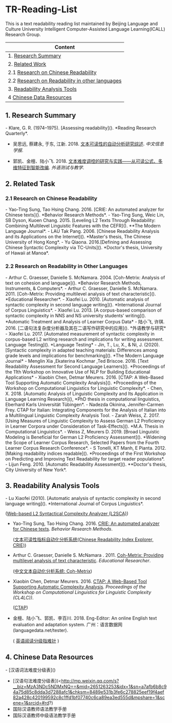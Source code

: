 # TR-Reading-List

This is a text  readability reading list maintained by Beijing Language and Culture University Intelligent Computer-Assisted Language Learning(ICALL)  Research Group.

| Content                                                |
| ------------------------------------------------------ |
| 1. [Research Summary](#1)                              |
| 2. [Related Work](#2)                                  |
| 2.1 [Research on Chinese Readability](#2.2)            |
| 2.2 [Research on Readability in other languages](#2.3) |
| 3. [Readability Analysis Tools](#3)                    |
| 4 [Chinese Data Resources](#4)                         |

<h2 id="1">1. Research Summary</h2>
- Klare, G. R. (1974–1975). [Assessing readability](<https://scholar.google.com/scholar_url?url=https://www.jstor.org/stable/747086&hl=zh-TW&sa=T&oi=gsb&ct=res&cd=0&d=6838320539766870596&ei=-1t9Xoq9M8SBywSKyJqgDg&scisig=AAGBfm1iWtmdPfAMXqFhp5eCXdApCr8JfQ>). *Reading Research Quarterly*. 

- 吴思远, 蔡建永, 于东, 江新. 2018. [文本可读性的自动分析研究综述](<https://www.researchgate.net/profile/Xin_Jiang26/publication/332834238_A_Survey_on_the_Automatic_Text_Readability_Measureswenbenkeduxingdezidongfenxiyanjiuzongshu/links/5ccc04ca299bf11c2a3d46f3/A-Survey-on-the-Automatic-Text-Readability-Measureswenbenkeduxingdezidongfenxiyanjiuzongshu.pdf>). *中文信息学报*.

- 郭凯、金檀、陆小飞. 2018. [文本难度调控的研究与实践——从可读公式、多维特征到智能改编](<http://www.cnki.com.cn/Article/CJFDTotal-WYCJ201803005.htm>). *外语测试与教学*.

  

<h2 id="2">2. Related Task</h2>
<h3 id="2.1">2.1 Research on Chinese Readability</h3>
- Yao-Ting Sung, Tao Hsing Chang. 2016. [CRIE: An automated analyzer for Chinese texts](<https://link.springer.com/content/pdf/10.3758%2Fs13428-015-0649-1.pdf>). *Behavior Research Methods*.
- Yao-Ting Sung, Weic Lin, SB Dyson, Kuoen Chang. 2015. [Leveling L2 Texts Through Readability: Combining Multilevel Linguistic Features with the CEFR](<https://onlinelibrary.wiley.com/doi/epdf/10.1111/modl.12213>). **The Modern Language Journal*.
- LAU Tak Pang. 2006. [Chinese Readability Analysis and its Applications on the Internet](<https://core.ac.uk/download/pdf/48538871.pdf>). *Master's thesis, The Chinese University of Hong Kong*. 
- Yu Qiaona. 2016.[Defining and Assessing Chinese Syntactic Complexity via TC-Units](<https://scholarspace.manoa.hawaii.edu/bitstream/10125/51627/1/2016-12-phd-yu.pdf>). *Doctor's thesis, University of Hawaii at Manoa*. 

<h3 id="2.2">2.2 Research on Readability in Other Languages</h3>
- Arthur C. Graesser, Danielle S. McNamara. 2004. [Coh-Metrix: Analysis of text on cohesion and language](<https://link.springer.com/content/pdf/10.3758%2FBF03195564.pdf>). *Behavior Research Methods, Instruments, & Computers*.
- Arthur C. Graesser, Danielle S. McNamara. 2011. [Coh-Metrix: Providing multilevel analysis of text characteristic](<http://sage.cnpereading.com/paragraph/download/10.3102/0013189X11413260>). *Educational Researcher*.
- Xiaofei Lu. 2010. [Automatic analysis of syntactic complexity in second language writing](<https://www.jbe-platform.com/docserver/fulltext/ijcl.15.4.02lu.pdf?expires=1561207415&id=id&accname=jbid110151&checksum=0E423CA22C4B7AAB06AEC4C0359EBEF9>). *International Journal of Corpus Linguistics*.
- Xiaofei Lu. 2013. [A corpus-based comparison of syntactic complexity in NNS and NS university students’ writing](<https://s3.amazonaws.com/academia.edu.documents/32693735/Ai_Lu_2013_syntactic_complexity.pdf?response-content-disposition=inline%3B%20filename%3DA_corpus-based_comparison_of_syntactic_c.pdf&X-Amz-Algorithm=AWS4-HMAC-SHA256&X-Amz-Credential=AKIAIWOWYYGZ2Y53UL3A%2F20190623%2Fus-east-1%2Fs3%2Faws4_request&X-Amz-Date=20190623T072057Z&X-Amz-Expires=3600&X-Amz-SignedHeaders=host&X-Amz-Signature=ec1c034b7a2f9191914b65ec60cc3d41a8ca932fcf137c45d23a87194977b080>). *Automatic Treatment and Analysis of Learner Corpus Data*
- 陆小飞, 许琪. 2016. [二语句法复杂度分析器及其在二语写作研究中的应用](<http://www.cnki.com.cn/Article/CJFDTotal-WJYY201603008.htm>). *外语教学与研究*
- Xiaofei Lu. 2017. [Automated measurement of syntactic complexity in corpus-based L2 writing research and implications for writing assessment. Language Testing](<http://sage.cnpereading.com/paragraph/download/10.1177/0265532217710675>). *Language Testing*
- Jin, T., Lu, X., & Ni, J. (2020). [Syntactic complexity in adapted teaching materials: Differences among grade levels and implications for benchmarking](<https://onlinelibrary.wiley.com/doi/full/10.1111/modl.12622>). *The Modern Language Journal*
- Menglin Xia ,Ekaterina Kochmar ,Ted Briscoe. 2016. [Text Readability Assessment for Second Language Learners](<https://www.aclweb.org/anthology/W16-0502.pdf>). *Proceedings of the 11th Workshop on Innovative Use of NLP for Building Educational Applications*
- Xiaobin Chen, Detmar Meurers. 2016. [CTAP: A Web-Based Tool Supporting Automatic Complexity Analysis](<https://www.aclweb.org/anthology/W16-4113.pdf>). *Proceedings of the Workshop on Computational Linguistics for Linguistic Complexity*. 
- Chen, X. 2018. [Automatic Analysis of Linguistic Complexity and Its Application in Language Learning Research](<https://publikationen.uni-tuebingen.de/xmlui/bitstream/handle/10900/85888/main.pdf?sequence=1>), *PhD thesis in computational linguistics,  Eberhard Karls Universität Tübingen*. 
- Nadezda Okinina, Jennifer-Carmen Frey. CTAP for Italian: Integrating Components for the Analysis of Italian into a Multilingual Linguistic Complexity Analysis Tool. 
- Zarah Weiss, Z. 2017. [Using Measures of Linguistic Complexity to Assess German L2 Proficiency in Learner Corpora under Consideration of Task-Effects](<https://www.researchgate.net/profile/Zarah_Weiss/publication/334318057_Using_Measures_of_Linguistic_Complexity_to_Assess_German_L2_Proficiency_in_Learner_Corpora_under_Consideration_of_Task-Effects/links/5d24456c299bf1547ca4fe92/Using-Measures-of-Linguistic-Complexity-to-Assess-German-L2-Proficiency-in-Learner-Corpora-under-Consideration-of-Task-Effects.pdf>). *M.A. Thesis in Computational Linguistics*. 
- Weiss Z, Meurers D. 2019. [Broad Linguistic Modeling is Beneficial for German L2 Proficiency Assessment](<http://www.sfs.uni-tuebingen.de/~zweiss/rsrc/Weiss.Meurers-17-LCR-Presentation.pdf>). *Widening the Scope of Learner Corpus Research, Selected Papers from the Fourth Learner Corpus Research Conference*.
- S Tonelli, KT Manh, E Pianta. 2012. [Making readability indices readable](<https://dl.acm.org/doi/pdf/10.5555/2390916.2390924?download=true>). *Proceedings of the First Workshop on Predicting and Improving Text Readability for target reader populations*. 
- Lijun Feng. 2010. [Automatic Readability Assessment](<https://academicworks.cuny.edu/cgi/viewcontent.cgi?article=2964&context=gc_etds>). **Doctor's thesis, City University of New York*. 

<h2 id="3">3. Readability Analysis Tools</h2>
- Lu Xiaofei (2010). [Automatic analysis of syntactic complexity in second language writing](<https://www.jbe-platform.com/docserver/fulltext/ijcl.15.4.02lu.pdf?>). *International Journal of Corpus Linguistics*.

  ([Web-based L2 Syntactical Complexity Analyzer (L2SCA)](<https://aihaiyang.com/software/l2sca/>))

- Yao-Ting Sung, Tao Hsing Chang. 2016. [CRIE: An automated analyzer for Chinese texts](<https://link.springer.com/content/pdf/10.3758%2Fs13428-015-0649-1.pdf>). *Behavior Research Methods*.

  ([文本可读性指标自动化分析系统(Chinese Readability Index Explorer, CRIE)](<http://www.chinesereadability.net/CRIE/index.aspx?LANG=CHT>))

- Arthur C. Graesser, Danielle S. McNamara . 2011. [Coh-Metrix: Providing multilevel analysis of text characteristic](<http://sage.cnpereading.com/paragraph/download/10.3102/0013189X11413260>). *Educational Researcher*. 

  ([中文文本自动化分析系统: Coh-Metrix](<http://210.240.188.161/Chinese_CohMetrix/index.html>))

- Xiaobin Chen, Detmar Meurers. 2016. [CTAP: A Web-Based Tool Supporting Automatic Complexity Analysis](https://www.aclweb.org/anthology/W16-4113.pdf). *Proceedings of the Workshop on Computational Linguistics for Linguistic Complexity (CL4LC))*.

  ([CTAP](<http://samos.sfs.uni-tuebingen.de:8080/ctapweb/>))

- 金檀、陆小飞、郭凯、李百川. 2018. Eng-Editor: An online English text evaluation and adaptation system. 广州：语言数据网(languagedata.net/tester).

  ( [英语阅读分级指难针](<https://www.languagedata.net/tester/>) )

  

<h2 id="4">4. Chinese Data Resources</h2>
- [汉语词法难度分级表](<http://mp.weixin.qq.com/s?__biz=MzA3NDc5NDMxNQ==&mid=2651263238&idx=1&sn=0b27ebba9737fdd58c5832b9fada2b8d&chksm=8489e522b3fe6c34f4d10a7ae8c236181f78f931f393f85a8a309076a8cf9640d370d99609a2&mpshare=1&scene=1&srcid=0627oBzCNe9U8x3Gk4meZC7d#rd>)

- [汉语句法难度分级表](<http://mp.weixin.qq.com/s?__biz=MzA3NDc5NDMxNQ==&mid=2651263253&idx=1&sn=a7afb6b8c94a75d85c8dda3d7288afc1&chksm=8489e531b3fe6c278825eef19f4aef82a428c420199592c8c1ffd1bf07740c6ca89ea3ed555d&mpshare=1&scene=1&srcid=#rd?)
- 国际汉语教师语法教学手册
- 国际汉语教师中级语法教学手册
